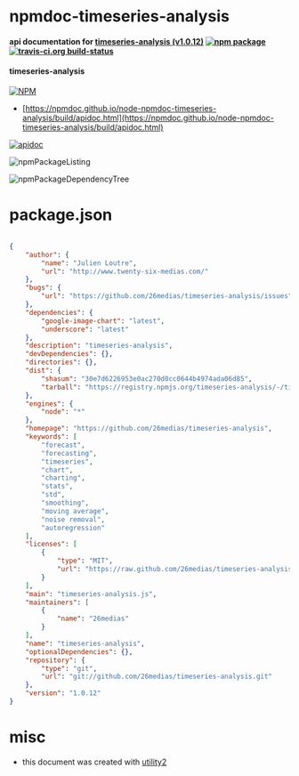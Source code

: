 # npmdoc-timeseries-analysis

#### api documentation for  [timeseries-analysis (v1.0.12)](https://github.com/26medias/timeseries-analysis)  [![npm package](https://img.shields.io/npm/v/npmdoc-timeseries-analysis.svg?style=flat-square)](https://www.npmjs.org/package/npmdoc-timeseries-analysis) [![travis-ci.org build-status](https://api.travis-ci.org/npmdoc/node-npmdoc-timeseries-analysis.svg)](https://travis-ci.org/npmdoc/node-npmdoc-timeseries-analysis)

#### timeseries-analysis

[![NPM](https://nodei.co/npm/timeseries-analysis.png?downloads=true&downloadRank=true&stars=true)](https://www.npmjs.com/package/timeseries-analysis)

- [https://npmdoc.github.io/node-npmdoc-timeseries-analysis/build/apidoc.html](https://npmdoc.github.io/node-npmdoc-timeseries-analysis/build/apidoc.html)

[![apidoc](https://npmdoc.github.io/node-npmdoc-timeseries-analysis/build/screenCapture.buildCi.browser.%252Ftmp%252Fbuild%252Fapidoc.html.png)](https://npmdoc.github.io/node-npmdoc-timeseries-analysis/build/apidoc.html)

![npmPackageListing](https://npmdoc.github.io/node-npmdoc-timeseries-analysis/build/screenCapture.npmPackageListing.svg)

![npmPackageDependencyTree](https://npmdoc.github.io/node-npmdoc-timeseries-analysis/build/screenCapture.npmPackageDependencyTree.svg)



# package.json

```json

{
    "author": {
        "name": "Julien Loutre",
        "url": "http://www.twenty-six-medias.com/"
    },
    "bugs": {
        "url": "https://github.com/26medias/timeseries-analysis/issues"
    },
    "dependencies": {
        "google-image-chart": "latest",
        "underscore": "latest"
    },
    "description": "timeseries-analysis",
    "devDependencies": {},
    "directories": {},
    "dist": {
        "shasum": "30e7d6226953e0ac270d0cc0644b4974ada06d85",
        "tarball": "https://registry.npmjs.org/timeseries-analysis/-/timeseries-analysis-1.0.12.tgz"
    },
    "engines": {
        "node": "*"
    },
    "homepage": "https://github.com/26medias/timeseries-analysis",
    "keywords": [
        "forecast",
        "forecasting",
        "timeseries",
        "chart",
        "charting",
        "stats",
        "std",
        "smoothing",
        "moving average",
        "noise removal",
        "autoregression"
    ],
    "licenses": [
        {
            "type": "MIT",
            "url": "https://raw.github.com/26medias/timeseries-analysis/master/LICENSE"
        }
    ],
    "main": "timeseries-analysis.js",
    "maintainers": [
        {
            "name": "26medias"
        }
    ],
    "name": "timeseries-analysis",
    "optionalDependencies": {},
    "repository": {
        "type": "git",
        "url": "git://github.com/26medias/timeseries-analysis.git"
    },
    "version": "1.0.12"
}
```



# misc
- this document was created with [utility2](https://github.com/kaizhu256/node-utility2)
